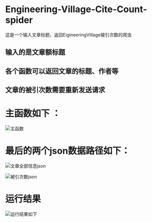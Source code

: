 # Engineering-Village-Cite-Count-spider
这是一个输入文章标题，返回EigineeringVillage被引次数的爬虫

## 输入的是文章额标题

## 各个函数可以返回文章的标题、作者等

## 文章的被引次数需要重新发送请求

# 主函数如下 ：



![主函数](C:\Users\我是佟丽娅\Documents\C#资料\GetSciEi\图片\主函数.png)

# 最后的两个json数据路径如下：

![文章全部信息json](C:\Users\我是佟丽娅\Documents\C#资料\GetSciEi\图片\文章全部信息json.png)

![被引次数json](C:\Users\我是佟丽娅\Documents\C#资料\GetSciEi\图片\被引次数json.png)

# 运行结果

![运行结果如下](C:\Users\我是佟丽娅\Documents\C#资料\GetSciEi\图片\运行结果如下.png)


